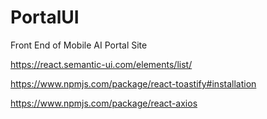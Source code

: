 # PortalUI

Front End of Mobile AI Portal Site

https://react.semantic-ui.com/elements/list/

https://www.npmjs.com/package/react-toastify#installation

https://www.npmjs.com/package/react-axios